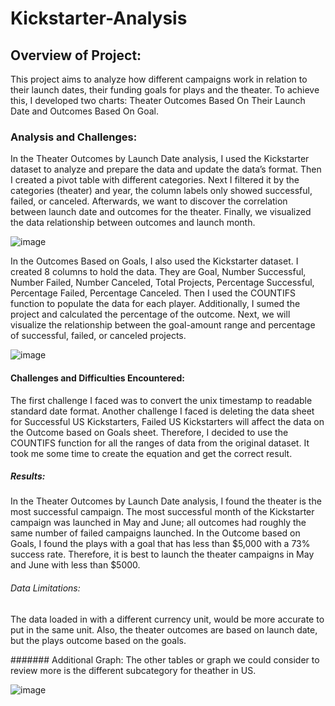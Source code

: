 # Kickstarter-Analysis
## Overview of Project:
This project aims to analyze how different campaigns work in relation to their launch dates, their funding goals for plays and the theater.  To achieve this, I developed two charts: Theater Outcomes Based On Their Launch Date and Outcomes Based On Goal.

### Analysis and Challenges:
In the Theater Outcomes by Launch Date analysis, I used the Kickstarter dataset to analyze and prepare the data and update the data’s format.  Then I created a pivot table with different categories.  Next I filtered it by the categories (theater) and year, the column labels only showed successful, failed, or canceled. Afterwards, we want to discover the correlation between launch date and outcomes for the theater.  Finally, we visualized the data relationship between outcomes and launch month.

![image](https://user-images.githubusercontent.com/103588178/166174976-9ece0784-ff4a-40f7-8407-6ea63da00542.png)

In the Outcomes Based on Goals, I also used the Kickstarter dataset. I created 8 columns to hold the data. They are Goal, Number Successful, Number Failed, Number Canceled, Total Projects, Percentage Successful, Percentage Failed, Percentage Canceled. Then I used the COUNTIFS function to populate the data for each player. Additionally, I sumed the project and calculated the percentage of the outcome.  Next, we will visualize the relationship between the goal-amount range and percentage of successful, failed, or canceled projects.

![image](https://user-images.githubusercontent.com/103588178/166178982-1058eb69-e4a3-4512-8d07-4b3150c860fc.png)

#### Challenges and Difficulties Encountered: 
The first challenge I faced was to convert the unix timestamp to readable standard date format. 
Another challenge I faced is deleting the data sheet for Successful US Kickstarters, Failed US Kickstarters will affect the data on the Outcome based on Goals sheet.  Therefore, I decided to use the COUNTIFS function for all the ranges of data from the original dataset. It took me some time to create the equation and get the correct result.  

##### Results:
In the Theater Outcomes by Launch Date analysis, I found the theater is the most successful campaign.  The most successful month of the Kickstarter campaign was launched in May and June; all outcomes had roughly the same number of failed campaigns launched. 
In the Outcome based on Goals, I found the plays with a goal that has less than $5,000 with a 73% success rate. 
Therefore, it is best to launch the theater campaigns in May and June with less than $5000.  

###### Data Limitations: 
The data loaded in with a different currency unit, would be more accurate to put in the same unit.  Also, the theater outcomes are based on launch date, but the plays outcome based on the goals.  

####### Additional Graph: 
The other tables or graph we could consider to review more is the different subcategory for theather in US.

![image](https://user-images.githubusercontent.com/103588178/166179112-bb62f592-e5f2-4cbf-8563-1f3252b5fa6a.png)
